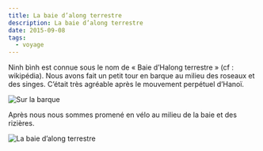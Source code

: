 ```yaml
---
title: La baie d’along terrestre
description: La baie d’along terrestre
date: 2015-09-08
tags:
  - voyage
---
```


Ninh bình est connue sous le nom de « Baie d’Halong terrestre » (cf : wikipédia). Nous avons fait un petit tour en barque au milieu des roseaux et des singes. C’était très agréable après le mouvement perpétuel d’Hanoï.

![Sur la barque](/img/jpg/tmp_15807-img_20150908_1701211930982451.jpg "Sur la barque")

Après nous nous sommes promené en vélo au milieu de la baie et des rizières.

![La baie d’along terrestre](/img/jpg/tmp_15807-img_20150908_1811551815445856.jpg "La baie d’along terrestre")